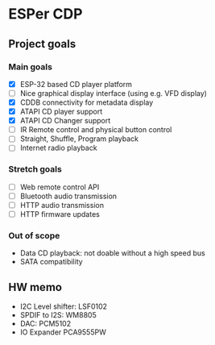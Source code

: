 # ESPer CDP

## Project goals

### Main goals 

* [x] ESP-32 based CD player platform
* [ ] Nice graphical display interface (using e.g. VFD display)
* [x] CDDB connectivity for metadata display
* [x] ATAPI CD player support
* [x] ATAPI CD Changer support
* [ ] IR Remote control and physical button control
* [ ] Straight, Shuffle, Program playback
* [ ] Internet radio playback

### Stretch goals

* [ ] Web remote control API
* [ ] Bluetooth audio transmission
* [ ] HTTP audio transmission
* [ ] HTTP firmware updates

### Out of scope

* Data CD playback: not doable without a high speed bus
* SATA compatibility

## HW memo

* I2C Level shifter: LSF0102
* SPDIF to I2S: WM8805
* DAC: PCM5102
* IO Expander PCA9555PW